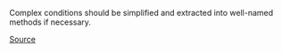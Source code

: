 Complex conditions should be simplified and extracted into well-named methods if necessary.

[Source](https://github.com/arturbosch/detekt/)